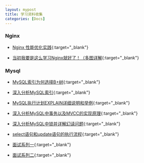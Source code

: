 ```yaml
---
layout: mypost
title: 学习资料收集
categories: [Docs]
---
```


### Nginx

- [Nginx 性能优化实践](https://www.jianshu.com/p/96b2d3a35129){:target="_blank"}

- [当初我要是这么学习Nginx就好了！（多图详解](https://www.jianshu.com/p/e90050dc89b6){:target="_blank"}


### Mysql

- [MySQL索引为何选择B+树](https://blog.csdn.net/zwx900102/article/details/106379268){:target="_blank"}

- [深入分析MySQL索引](https://blog.csdn.net/zwx900102/article/details/106403156){:target="_blank"}

- [MySQL执行计划EXPLAIN详细说明和举例](https://blog.csdn.net/zwx900102/article/details/106441137){:target="_blank"}

- [深入分析MySQL中事务以及MVCC的实现原理](https://blog.csdn.net/zwx900102/article/details/106544843){:target="_blank"}

- [深入分析MySQL中锁并详解幻读问题](https://blog.csdn.net/zwx900102/article/details/106544634){:target="_blank"}

- [select语句和update语句的执行流程](https://blog.csdn.net/zwx900102/article/details/106379268){:target="_blank"}

- [面试系列一](https://www.jianshu.com/p/d34a8d08b531){:target="_blank"}

- [面试系列二](https://www.jianshu.com/p/e0492a356841){:target="_blank"}